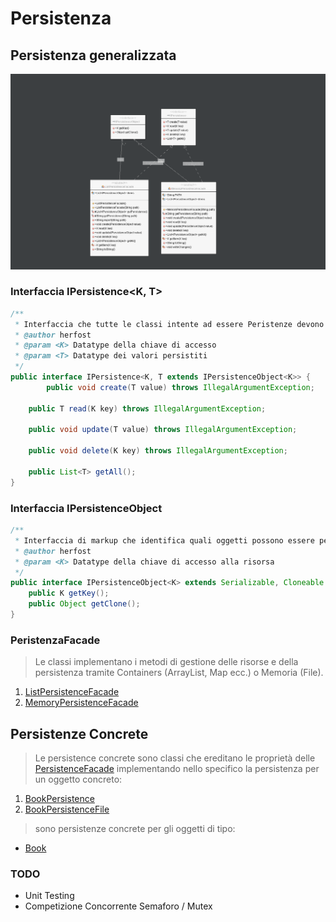 # Persistenza

## Persistenza generalizzata
![](assets/GenericPersistenceUML.png)

### Interfaccia IPersistence<K, T>
```java
/**
 * Interfaccia che tutte le classi intente ad essere Peristenze devono implementare
 * @author herfost
 * @param <K> Datatype della chiave di accesso
 * @param <T> Datatype dei valori persistiti
 */
public interface IPersistence<K, T extends IPersistenceObject<K>> {
        public void create(T value) throws IllegalArgumentException;

    public T read(K key) throws IllegalArgumentException;

    public void update(T value) throws IllegalArgumentException;

    public void delete(K key) throws IllegalArgumentException;

    public List<T> getAll();
}
```

### Interfaccia IPersistenceObject<K>
```java
/**
 * Interfaccia di markup che identifica quali oggetti possono essere persistiti
 * @author herfost
 * @param <K> Datatype della chiave di accesso alla risorsa
 */
public interface IPersistenceObject<K> extends Serializable, Cloneable {
    public K getKey();
    public Object getClone();
}
```

### PeristenzaFacade
> Le classi implementano i metodi di gestione delle risorse e della persistenza tramite Containers (ArrayList, Map ecc.) o Memoria (File). 

1. [ListPersistenceFacade](/GenericPersistence/src/genericpersistence/persistence/ListPersistenceFacade.java)
2. [MemoryPersistenceFacade](/GenericPersistence/src/genericpersistence/persistence/MemoryPersistenceFacade.java)

## Persistenze Concrete
> Le persistence concrete sono classi che ereditano le proprietà delle [PersistenceFacade](/GenericPersistence/src/genericpersistence/persistence/) implementando nello specifico la persistenza per un oggetto concreto:

1. [BookPersistence](ConcretePersistences/src/concretepersistences/persistence/concrete/BookPersistence.java)
2. [BookPersistenceFile](ConcretePersistences/src/concretepersistences/persistence/concrete/BookPersistenceFile.java)

> sono persistenze concrete per gli oggetti di tipo:
- [Book](ConcretePersistences/src/concretepersistences/domain/Book.java)

### TODO
- Unit Testing
- Competizione Concorrente Semaforo / Mutex